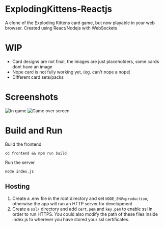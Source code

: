# ExplodingKittens-Reactjs
 A clone of the Exploding Kittens card game, but now playable in your web browser. Created using React/Nodejs with WebSockets
 
# WIP
- Card designs are not final, the images are just placeholders, some cards dont have an image
- Nope card is not fully working yet, (eg. can't nope a nope)
- Different card sets/packs

# Screenshots
![In game](https://jatinderbhachu.github.io/public/expKittensS4.png)
![Game over screen](https://jatinderbhachu.github.io/public/expKittensS5.png)

# Build and Run

Build the frontend

`cd frontend && npm run build`

Run the server

`node index.js`

## Hosting
1. Create a .env file in the root directory and set `NODE_ENV=production`, otherwise the app will run an HTTP server for development
2. Create a `ssl/` directory and add `cert.pem` and `key.pem` to enable ssl in order to run HTTPS. You could also modify the path of these files inside index.js to wherever you have stored your ssl certificates.
